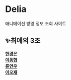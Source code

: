 # Delia
애니메이션 방영 정보 조회 사이트

## ✨최애의 3조
**[한경은](https://github.com/hankyungeun)** <br>
**[이동협](https://github.com/Leedonghyeob)** <br>
**[류연우](https://github.com/ryu5110)** <br>
**[이오재](https://github.com/ojlee6207)** <br>
